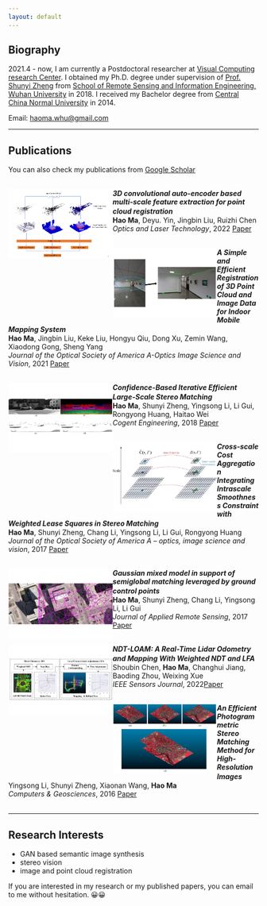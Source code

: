 ```yaml
---
layout: default
---
```


<!-- ![Portrait](resources/portrait.jpg) -->

## Biography

2021.4 - now, I am currently a Postdoctoral researcher at [Visual Computing research Center](https://vcc.tech).
I obtained my Ph.D. degree under supervision of [Prof. Shunyi Zheng](http://jszy.whu.edu.cn/zhengshunyi/en/index.htm) from [School of Remote Sensing and Information Engineering, Wuhan University](http://rsgis.whu.edu.cn/) in 2018. I received my Bachelor degree from [Central China Normal University](https://github.com/fido20160817/haoma.github.io.git) in 2014.

Email: [haoma.whu@gmail.com](haoma.whu@gmail.com)

* * *

## Publications
You can also check my publications from [Google Scholar](https://scholar.google.com/citations?hl=zh-CN&user=zqkEkUoAAAAJ)<br><br>

<img align="left" width="210" height="140" src="resources/3D-CAE.png">

**_3D convolutional auto-encoder based multi-scale feature extraction for point cloud registration_**　　　　　　 <br>
**Hao Ma**, Deyu. Yin, Jingbin Liu, Ruizhi Chen<br>
_Optics and Laser Technology_, 2022 [Paper](https://doi.org/10.1016/j.optlastec.2022.107860)<br><br>

<img align="left" width="210" height="140" src="resources/simple&efficient.png">

**_A Simple and Efficient Registration of 3D Point Cloud and Image Data for Indoor Mobile Mapping System_**　　　　　　 <br>
**Hao Ma**, Jingbin Liu, Keke Liu, Hongyu Qiu, Dong Xu, Zemin Wang, Xiaodong Gong, Sheng Yang<br>
_Journal of the Optical Society of America A-Optics Image Science and Vision_, 2021 [Paper](https://doi.org/10.1364/JOSAA.414042)<br><br>

<img align="left" width="210" height="140" src="resources/confidence.png">

**_Confidence-Based Iterative Efficient Large-Scale Stereo Matching_**　　　　　　 <br>
**Hao Ma**, Shunyi Zheng, Yingsong Li, Li Gui, Rongyong Huang, Haitao Wei<br>
_Cogent Engineering_, 2018 [Paper](https://www.tandfonline.com/doi/full/10.1080/23311916.2018.1427676)<br><br>

<img align="left" width="210" height="140" src="resources/csca.png">

**_Cross-scale Cost Aggregation Integrating Intrascale Smoothness Constraint with Weighted Lease Squares in Stereo Matching_**  　　　　　　　<br>
**Hao Ma**, Shunyi Zheng, Chang Li, Yingsong Li, Li Gui, Rongyong Huang<br>
_Journal of the Optical Society of America A – optics, image science and vision_, 2017 
[Paper](https://doi.org/10.1364/JOSAA.34.000648)<br><br>

<img align="left" width="210" height="140" src="resources/gaussian.png">

**_Gaussian mixed model in support of semiglobal matching leveraged by ground control points_**　　　　　　 <br>
**Hao Ma**, Shunyi Zheng, Chang Li, Yingsong Li, Li Gui<br>
_Journal of Applied Remote Sensing_, 2017 [Paper](https://doi.org/10.1117/1.JRS.11.025014)<br><br>

<img align="left" width="210" height="140" src="resources/NDT-LOAM.png">

**_NDT-LOAM: A Real-Time Lidar Odometry and Mapping With Weighted NDT and LFA_**　　　　　　 <br>
Shoubin Chen, **Hao Ma**, Changhui Jiang, Baoding Zhou, Weixing Xue<br>
_IEEE Sensors Journal_, 2022[Paper](https://ieeexplore.ieee.org/document/9664540?source=authoralert)<br><br>

<img align="left" width="210" height="140" src="resources/efficentHighResolution.png">

**_An Efficient Photogrammetric Stereo Matching Method for High-Resolution Images_**　　　　　　 <br>
Yingsong Li, Shunyi Zheng, Xiaonan Wang, **Hao Ma**<br>
_Computers & Geosciences_, 2016 [Paper](https://doi.org/10.1016/j.cageo.2016.09.002)<br><br>


* * *

## Research Interests
* GAN based semantic image synthesis
* stereo vision
* image and point cloud registration 

If you are interested in my research or my published papers, you can email to me without hesitation. 😀😀
